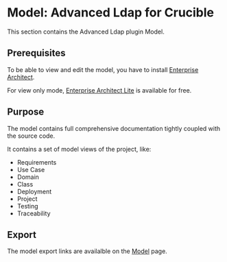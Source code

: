 # Model: Advanced Ldap for Crucible
This section contains the Advanced Ldap plugin Model.

## Prerequisites
To be able to view and edit the model, you have to install [Enterprise Architect](http://www.sparxsystems.com/products/ea/index.html).

For view only mode, [Enterprise Architect Lite](http://www.sparxsystems.com/bin/EALite.exe) is available for free.

## Purpose
The model contains full comprehensive documentation tightly coupled with the source code.

It contains a set of model views of the project, like:
* Requirements
* Use Case
* Domain
* Class
* Deployment
* Project
* Testing
* Traceability

## Export
The model export links are availalble on the [Model](https://github.com/dkoudela/advanced-ldap-for-crucible/wiki/Model)  page.
